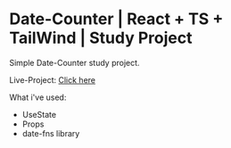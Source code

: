 # Date-Counter | React + TS + TailWind | Study Project
Simple Date-Counter study project.

Live-Project: [Click here](https://date-counter-jet.vercel.app/)

What i've used:
* UseState
* Props
* date-fns library